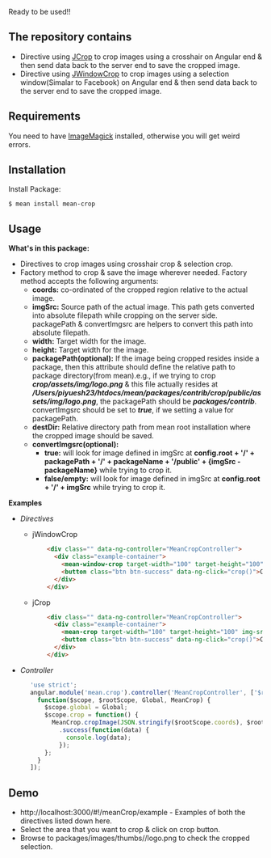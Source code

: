 Ready to be used!!

## The repository contains
* Directive using [JCrop](https://github.com/tapmodo/Jcrop) to crop images using a crosshair on Angular end & then send data back to the server end to save the cropped image.
* Directive using [JWindowCrop](https://github.com/tybro0103/jWindowCrop) to crop images using a selection window(Simalar to Facebook) on Angular end & then send data back to the server end to save the cropped image.

## Requirements

You need to have [ImageMagick](http://www.imagemagick.org/) installed, otherwise you will get weird errors.

## Installation

  Install Package:

    $ mean install mean-crop

## Usage

  **What's in this package:**

 * Directives to crop images using crosshair crop & selection crop.
 * Factory method to crop & save the image wherever needed. Factory method accepts the following arguments:
    * **coords:** co-ordinated of the cropped region relative to the actual image.
    * **imgSrc:** Source path of the actual image. This path gets converted into absolute filepath while cropping on the server side. packagePath & convertImgsrc are helpers to convert this path into absolute filepath.
    * **width:** Target width for the image.
    * **height:** Target width for the image.
    * **packagePath(optional):** If the image being cropped resides inside a package, then this attribute should define the relative path to package directory(from mean).e.g., if we trying to crop ***crop/assets/img/logo.png*** & this file actually resides at ***/Users/piyuesh23/htdocs/mean/packages/contrib/crop/public/assets/img/logo.png***, the packagePath should be ***packages/contrib***. convertImgsrc should be set to ***true***, if we setting a value for packagePath.
    * **destDir:** Relative directory path from mean root installation where the cropped image should be saved.
    * **convertImgsrc(optional):**
       * **true:** will look for image defined in imgSrc at **config.root + '/' + packagePath + '/' + packageName + '/public' + {imgSrc - packageName}** while trying to crop it.
       * **false/empty:** will look for image defined in imgSrc at **config.root + '/' + imgSrc** while trying to crop it.

**Examples**

* *Directives*

  * jWindowCrop

    ```HTML
        <div class="" data-ng-controller="MeanCropController">
          <div class="example-container">
            <mean-window-crop target-width="100" target-height="100" img-src="'crop/assets/img/logo.png'" dest-dir="'packages/images/thumbs'" package-path="'packages/contrib'" convert-imgsrc="true"></mean-window-crop>
            <button class="btn btn-success" data-ng-click="crop()">Crop</button>
          </div>
        </div>
    ```

  * jCrop
    ```HTML
        <div class="" data-ng-controller="MeanCropController">
          <div class="example-container">
            <mean-crop target-width="100" target-height="100" img-src="'crop/assets/img/logo.png'" dest-dir="'packages/images/thumbs'" package-path="'packages/contrib'" convert-imgsrc="true"></mean-crop>
            <button class="btn btn-success" data-ng-click="crop()">Crop</button>
          </div>
        </div>
    ```

* *Controller*

```javascript
      'use strict';
      angular.module('mean.crop').controller('MeanCropController', ['$rootScope', '$rootScope', 'Global', 'MeanCrop',
        function($scope, $rootScope, Global, MeanCrop) {
          $scope.global = Global;
          $scope.crop = function() {
            MeanCrop.cropImage(JSON.stringify($rootScope.coords), $rootScope.imgSrc, $rootScope.targetWidth, $rootScope.targetHeight, $rootScope.packagePath, $rootScope.convertImgsrc, $rootScope.destDir)
              .success(function(data) {
                console.log(data);
              });
          };
        }
      ]);
```
## Demo

* http://localhost:3000/#!/meanCrop/example - Examples of both the directives listed down here.
* Select the area that you want to crop & click on crop button.
* Browse to packages/images/thumbs/<image-resolution>/logo.png to check the cropped selection.
